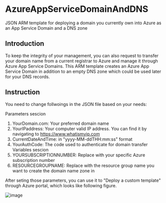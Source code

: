 # AzureAppServiceDomainAndDNS
JSON ARM template for deploying a domain you currently own into Azure as an App Service Domain and a DNS zone
## Introduction
To keep the integrity of your management, you can also request to transfer your domain name from a current registrar to Azure and manage it through Azure App Service Domains. This ARM template creates an Azure App Service Domain in addition to an empty DNS zone which could be used later for your DNS records.

## Instruction
You need to change follwoings in the JSON file based on your needs:

Parameters sescion
1. YourDomain.com: Your preferred domain name
2. YourIPaddress: Your computer valid IP address. You can find it by navigating to https://www.whatismyip.com
3. CurrentDateAndTime: in "yyyy-MM-ddTHH:mm:ss" format
4. YourAuthCode: The code used to authenticate for domain transfer
Variables sescion
1. YOURSUBSCRIPTIONNUMBER: Replace with your specific Azure subscription number
2. RESOURCEGROUPNAME: Replace with the resource group name you want to create the domain name zone in

After seting those parameters, you can use it to "Deploy a custom template" through Azure portal, which looks like following figure. 

![image](https://user-images.githubusercontent.com/54755447/126550988-a86f049e-45cb-4c0d-b707-5f5ec8763fc7.png)

